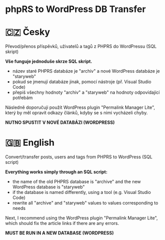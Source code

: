 # phpRS to WordPress DB Transfer
<h1>🇨🇿 <b>Česky</b></h1>
<p>Převod/přenos příspěvků, uživatelů a tagů z PHPRS do WordPressu (SQL skript)</p>
<b>Vše funguje jednoduše skrze SQL skript.</b>
<br>
<ul>
  <li>název staré PHPRS databáze je "archiv" a nové WordPress databáze je "staryweb"</li>
  <li>pokud se jmenují databáze jinak, pomocí nástroje (př. Visual Studio Code)</li>
  <li>přepiš všechny hodnoty "archiv" a "staryweb" na hodnoty odpovídající potřebám</li>
</ul>
<p>Následně doporučuji použít WordPress plugin "Permalink Manager Lite", který by měl opravit odkazy článků, kdyby se s nimi vycházeli chyby.</p>
<p><b>NUTNO SPUSTIT V NOVÉ DATABÁZI (WORDPRESS)</b></p>
<h1>🇬🇧 <b>English</b></h1>
<p>Convert/transfer posts, users and tags from PHPRS to WordPress (SQL script)</p>
<b>Everything works simply through an SQL script:</b>
<br>
<ul>
  <li>the name of the old PHPRS database is "archive" and the new WordPress database is "staryweb"</li>
  <li>if the database is named differently, using a tool (e.g. Visual Studio Code)</li>
  <li>rewrite all "archive" and "staryweb" values to values corresponding to needs</li>
</ul>
<p>Next, I recommend using the WordPress plugin "Permalink Manager Lite", which should fix the article links if there are any errors.</p>
<p><b>MUST BE RUN IN A NEW DATABASE (WORDPRESS)</b></p>

